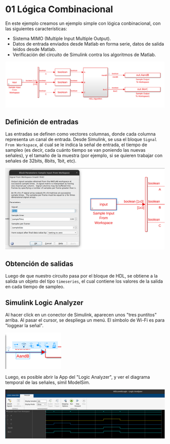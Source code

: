 # 01 Lógica Combinacional

En este ejemplo creamos un ejemplo simple con lógica conbinacional, con las siguientes características:

* Sistema MIMO (Multiple Input Multiple Output).
* Datos de entrada enviados desde Matlab en forma serie, datos de salida leídos desde Matlab.
* Verificación del circuito de Simulink contra los algoritmos de Matlab.

![Complete simulink diagram](images/simulink_diagram.png)

## Definición de entradas

Las entradas se definen como vectores columnas, donde cada columna representa un canal de entrada. Desde Simulink, se usa el bloque `Signal From Workspace`, al cual se le indica la señal de entrada, el tiempo de sampleo (es decir, cada cuánto tiempo se van poniendo las nuevas señales), y el tamaño de la muestra (por ejemplo, si se quieren trabajar con señales de 32bits, 8bits, 1bit, etc).

![Signal from workspace input block](images/signal_from_workspace.png)

## Obtención de salidas

Luego de que nuestro circuito pasa por el bloque de HDL, se obtiene a la salida un objeto del tipo `timeseries`, el cual contiene los valores de la salida en cada tiempo de sampleo.

## Simulink Logic Analyzer

Al hacer click en un conector de Simulink, aparecen unos "tres puntitos" arriba. Al pasar el cursor, se despliega un menú. El símbolo de Wi-Fi es para "loggear la señal".

![Signal logging](images/signal_logging.png)

Luego, es posible abrir la App del "Logic Analyzer", y ver el diagrama temporal de las señales, símil ModelSim.

![Logic Analyzer](images/logic_analyzer.png)